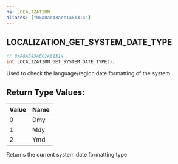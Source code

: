 ```yaml
---
ns: LOCALIZATION
aliases: ["0xa8ae43aec1a61314"]
---
```

## LOCALIZATION_GET_SYSTEM_DATE_TYPE

```c
// 0xA8AE43AEC1A61314
int LOCALIZATION_GET_SYSTEM_DATE_TYPE();
```

Used to check the language/region date formatting of the system

## Return Type Values:
| Value | Name |
| --- | --- |
| 0 | Dmy |
| 1 | Mdy |
| 2 | Ymd |

Returns the current system date formatting type

